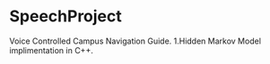 # SpeechProject
Voice Controlled Campus Navigation Guide.
1.Hidden Markov Model implimentation in C++. 

